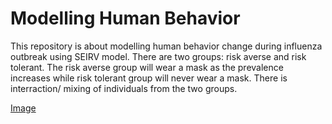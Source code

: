 # Modelling Human Behavior
This repository is about modelling human behavior change during influenza outbreak using SEIRV model. There are two groups: risk averse and risk tolerant. The risk averse group will wear a mask as the prevalence increases while risk tolerant group will never wear a mask. There is interraction/ mixing of individuals from the two groups.

[Image](influenza-semi-final.drawio.png)
